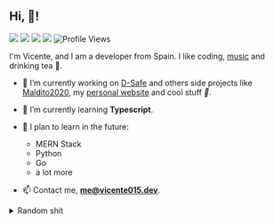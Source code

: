 <!-- <img src="https://i.imgur.com/y3k4PK8.gif" height="30%" width="30%" alt="cute-image-uwu"> -->

## Hi, :wave:!

![](https://img.shields.io/endpoint?label=currently&url=https://dev.discordprofiles.me/api/badge/status/287574458963722240?simple=true) ![](https://img.shields.io/endpoint?url=https://dev.discordprofiles.me/api/badge/playing/287574458963722240?vscode=false) ![](https://img.shields.io/endpoint?url=https://dev.discordprofiles.me/api/badge/vscode/287574458963722240) ![](https://img.shields.io/endpoint?url=https://dev.discordprofiles.me/api/badge/spotify/287574458963722240) ![Profile Views](https://komarev.com/ghpvc/?username=Vicente015)

I'm Vicente, and I am a developer from Spain. I like coding, [music](https://open.spotify.com/user/fck71oml0kxua7pwp11hut5d0) and drinking tea :tea:.

- 🔭 I’m currently working on [D-Safe](https://discordsafe.com) and others side projects like [Maldito2020](https://maldito2020.com), my [personal website](https://github.com/Vicente015/vicente015.dev) and cool stuff *:eyes:*.

- 🌱 I’m currently learning **Typescript**.

- 🎏 I plan to learn in the future:
  * MERN Stack
  * Python
  * Go
  * a lot more

- 📫 Contact me, **me@vicente015.dev**.

<details>
<summary>Random shit</summary>
<br>

[![octo uwu](https://github.githubassets.com/images/mona-whisper.gif)](https://vicente015.dev/) [![Top Langs](https://github-readme-stats.vercel.app/api/top-langs/?username=Vicente015&title_color=FFA759&icon_color=FFD580&bg_color=1F2430&text_color=FFCC66&layout=compact)](https://github.com/anuraghazra/github-readme-stats) [![Vicente github stats](https://github-readme-stats.vercel.app/api?username=Vicente015&hide=["prs","issues"]&show_icons=true&title_color=FFA759&icon_color=FFD580&bg_color=1F2430&text_color=FFCC66&layout=compact)](https://vicente015.dev/) [![Wakatime stats](https://github-readme-stats.vercel.app/api/wakatime?username=Vicente015&title_color=FFA759&icon_color=FFD580&bg_color=1F2430&text_color=FFCC66&layout=compact)](https://github.com/anuraghazra/github-readme-stats) [![trophy](https://github-profile-trophy.vercel.app/?username=Vicente015&theme=onedark)](https://github.com/ryo-ma/github-profile-chalk)  [![Readme Quotes](https://quotes-github-readme.vercel.app/api?type=horizontal)](https://github.com/piyushsuthar/github-readme-quotes)

</details>
